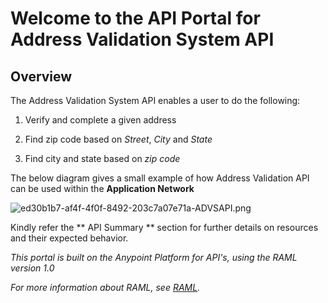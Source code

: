 # Welcome to the API Portal for Address Validation System API

## Overview

The Address Validation System API enables a user to do the following:

1. Verify and complete a given address

2. Find zip code based on _Street_, _City_ and _State_

3. Find city and state based on _zip code_

The below diagram gives a small example of how Address Validation API can be used within the **Application Network**

![ed30b1b7-af4f-4f0f-8492-203c7a07e71a-ADVSAPI.png](https://exchange2-file-upload-service-kprod.s3.us-east-1.amazonaws.com:443/ed30b1b7-af4f-4f0f-8492-203c7a07e71a-ADVSAPI.png)

Kindly refer the ** API Summary ** section for further details on resources and their expected behavior.

_This portal is built on the Anypoint Platform for API's, using the RAML version 1.0_

_For more information about RAML, see _[_RAML_](http://raml.org/)_._
